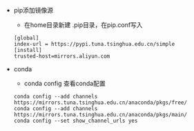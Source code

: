 - pip添加镜像源
  - 在home目录新建 .pip目录，在pip.conf写入
  ```
  [global]
  index-url = https://pypi.tuna.tsinghua.edu.cn/simple
  [install]
  trusted-host=mirrors.aliyun.com
  ```

- conda 
  - conda config 查看conda配置
  ```
  conda config --add channels https://mirrors.tuna.tsinghua.edu.cn/anaconda/pkgs/free/
  conda config --add channels https://mirrors.tuna.tsinghua.edu.cn/anaconda/pkgs/main/
  conda config --set show_channel_urls yes
  ```